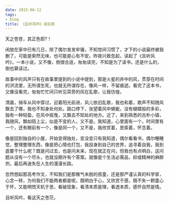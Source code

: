 ```yaml
---
date: 2015-06-12
tags:
- blog
title: 《且听风吟》读后感
---
```


天之苍苍，其正色耶?！
<!--more-->

闲放在家中已有几日，除了偶尔发发牢骚，不知觉间习惯了，才下的小说最终被我删了，可能是索然无味，也可能是心有不安。昨夜兴致忽起，读起了《且听风吟》，一本小说，又不像，倒很合适，匆匆读完，不知是为了读书，还是什么的，倒也算读过。

故事中的风声只有在故事里提到的小说中提到，那是火星的井中的风，贯穿在时间的洪流里，无所谓生死，也就无所谓存在，像风一样，不留痕迹。看完了这本书，又像没看完，匆匆忙忙间只听见耳旁的风在乱歌，让我彷徨。

清晨，骑车从风中穿过，迎着阳光前进，风儿依旧乱歌，我也和着，歌声不知随风飘去了哪，我也不知身处何处。路口停下，张望着风中蜻蜓，没有蝴蝶般的多彩，独有一种轻盈，在风中摇曳，又飘去不知处的地方。近了，来到熟悉的古朴小镇，我随风，飘如陌上尘，似是不变的人，又不是。我知道，心里面有一个，时间里有一个，还有眼前有一个，像是同一个，又不是，我欣赏着，思索着，怀念着。

像是回到独自的小屋，开始变得独处，变没变只有我知道，偶尔看看书，偶尔睡睡觉，整理整理东西，像是把心情也打包，我投身到自己的世界，追寻着自我，我到底要干什么呢？既是问过去，也是问未来，现在就正在问，但我也有点明白，这问题从没有一个尽头，也就没期许有个答案。就像是个生活必需品，抑或精神的麻醉剂，最后再迷失在人生的漫漫长路。

忽然想起那高考作文，不知我们是那稚气未脱的孩童，还是那严谨认真的科学家，心念一转，为何我们不能两者都是呢，既明白于心，又欣赏于感，既不失一颗童心于怀，又能明悟天机于思，看破现象，看清本质是理，看透本质，感怀自然是情。

且听风吟，看这天之苍茫。
